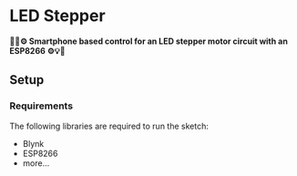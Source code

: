 # LED Stepper
**📱💡⚙️ Smartphone based control for an LED stepper motor circuit with an ESP8266 ⚙️💡📱**
## Setup
### Requirements
The following libraries are required to run the sketch:
- Blynk
- ESP8266
- more...
